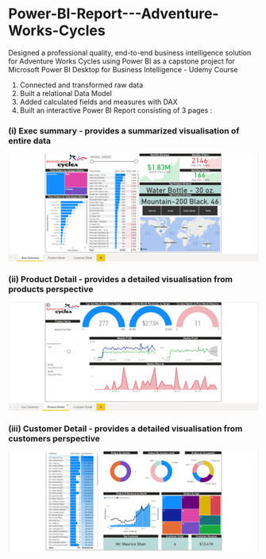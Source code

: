 # Power-BI-Report---Adventure-Works-Cycles
Designed a professional quality, end-to-end business intelligence solution for Adventure Works Cycles using Power BI as a capstone project for Microsoft Power BI Desktop for Business Intelligence - Udemy Course
1. Connected and transformed raw data
2. Built a relational Data Model
3. Added calculated fields and measures with DAX
4. Built an interactive Power BI Report consisting of 3 pages :

### (i) Exec summary - provides a summarized visualisation of entire data
![exec summary report](https://github.com/BrammiJ/Power-BI-Report---Adventure-Works-Cycles/blob/main/report/Power%20BI%20-%20Exec%20Summary.PNG)



### (ii) Product Detail - provides a detailed visualisation from products perspective 
![product detail report](https://github.com/BrammiJ/Power-BI-Report---Adventure-Works-Cycles/blob/main/report/Power%20BI%20-%20Product%20Detail.PNG)



### (iii) Customer Detail - provides a detailed visualisation from customers perspective
![customer detail report](https://github.com/BrammiJ/Power-BI-Report---Adventure-Works-Cycles/blob/main/report/Power%20BI%20-%20Customer%20Detail.PNG)

